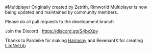 #Multiplayer
Originally created by Zetrith, Rimworld Multiplayer is now being updated and maintained by community members.

Please do all pull requests to the development branch

Join the Discord : https://discord.gg/S4bxXpv

Thanks to Pardeike for making [Harmony](https://github.com/pardeike/Harmony) and RevenantX for creating [LiteNetLib](https://github.com/RevenantX/LiteNetLib)
